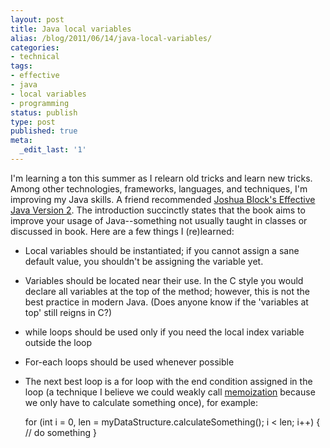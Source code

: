 ```yaml
---
layout: post
title: Java local variables
alias: /blog/2011/06/14/java-local-variables/
categories:
- technical
tags:
- effective
- java
- local variables
- programming
status: publish
type: post
published: true
meta:
  _edit_last: '1'
---
```

I'm learning a ton this summer as I relearn old tricks and learn new tricks. Among other technologies, frameworks, languages, and techniques, I'm improving my Java skills. A friend recommended <a href="http://www.amazon.com/dp/0321356683/?tag=theven01-20">Joshua Block's Effective Java Version 2</a>. The introduction succinctly states that the book aims to improve your usage of Java--something not usually taught in classes or discussed in book. Here are a few things I (re)learned:

 * Local variables should be instantiated; if you cannot assign a sane default value, you shouldn't be assigning the variable yet.
 * Variables should be located near their use. In the C style you would declare all variables at the top of the method; however, this is not the best practice in modern Java. (Does anyone know if the 'variables at top' still reigns in C?)
 * while loops should be used only if you need the local index variable outside the loop
 * For-each loops should be used whenever possible
 * The next best loop is a for loop with the end condition assigned in the loop (a technique I believe we could weakly call <a title="Wikipedia: memoization" href="http://en.wikipedia.org/wiki/Memoization">memoization</a> because we only have to calculate something once), for example:

    for (int i = 0, len = myDataStructure.calculateSomething(); i &lt; len; i++) {
        // do something
    }

